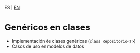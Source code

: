 <!-- MULTILANGUAJE MENU START -->
ES | [EN](https://lckpig.gitbook.io/practical-dev-handbook/typescript/generic-types/generics-classes)
<!-- MULTILANGUAJE MENU END -->

# Genéricos en clases

- Implementación de clases genéricas (`class Repositorio<T>`)
- Casos de uso en modelos de datos 